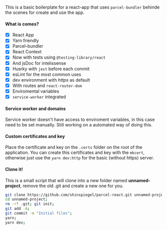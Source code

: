 This is a basic boilerplate for a react-app that uses `parcel-bundler` behinde the scenes for create and use the app.

#### What is comes?

- [x] React App
- [x] Yarn friendly
- [x] Parcel-bundler
- [x] React Context
- [x] Now with tests using `@testing-library/react`
- [x] And jsDoc for intelissense
- [x] Husrky with `jest` before each commit
- [x] esLint for the most common uses
- [x] dev environment with _https_ as default
- [x] With routes and `react-router-dom`
- [x] Enviromental variables
- [x] `service-worker` integrated

#### Service worker and domains

Service worker doesn't have access to enviroment variables, in this case need to be set manually. Still working on a automated way of doing this.

#### Custom certificates and key

Place the certificate and key on the `.certs` folder on the root of the application. You can create this certificates and key with the `mkcert`, otherwise just use the `yarn dev:http` for the basic (without https) server.

#### Clone it!

This is a small script that will clone into a new folder named **unnamed-project**, remove the old .git and create a new one for you.

```sh
git clone https://github.com/shinspiegel/parcel-react.git unnamed-project;
cd unnamed-project;
rm -rf .git; git init;
git add -A;
git commit -m "Initial files";
yarn;
yarn dev;
```
